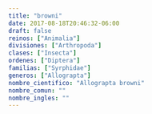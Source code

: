 ```yaml
---
title: "browni"
date: 2017-08-18T20:46:32-06:00
draft: false
reinos: ["Animalia"]
divisiones: ["Arthropoda"]
clases: ["Insecta"]
ordenes: ["Diptera"]
familias: ["Syrphidae"]
generos: ["Allograpta"]
nombre_cientifico: "Allograpta browni"
nombre_comun: ""
nombre_ingles: ""
---
```

